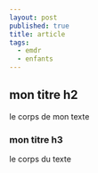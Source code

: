 ```yaml
---
layout: post
published: true
title: article
tags: 
  - emdr
  - enfants
---
```


## mon titre h2
le corps de mon texte

### mon titre h3
le corps du texte